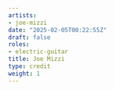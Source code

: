 ```yaml
---
artists:
- joe-mizzi
date: "2025-02-05T00:22:55Z"
draft: false
roles:
- electric-guitar
title: Joe Mizzi
type: credit
weight: 1
---
```

